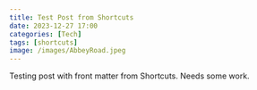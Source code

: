 ```yaml
---
title: Test Post from Shortcuts
date: 2023-12-27 17:00
categories: [Tech]
tags: [shortcuts]
image: /images/AbbeyRoad.jpeg
---
```


 Testing post with front matter from Shortcuts. Needs some work.
